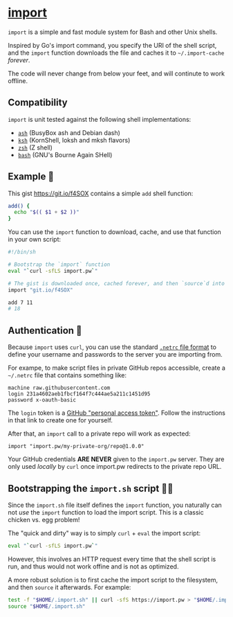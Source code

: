 # [import](https://import.pw)

`import` is a simple and fast module system for Bash and other Unix shells.

Inspired by Go's import command, you specify the URI of the shell script,
and the `import` function downloads the file and caches it to `~/.import-cache`
_forever_.

The code will never change from below your feet, and will continute to work
offline.


## Compatibility

`import` is unit tested against the following shell implementations:

 * [`ash`](https://en.wikipedia.org/wiki/Almquist_shell) (BusyBox ash and Debian dash)
 * [`ksh`](https://en.wikipedia.org/wiki/KornShell) (KornShell, loksh and mksh flavors)
 * [`zsh`](https://en.wikipedia.org/wiki/Z_shell) (Z shell)
 * [`bash`](https://en.wikipedia.org/wiki/Bash_(Unix_shell)) (GNU's Bourne Again SHell)


## Example 👋

This gist https://git.io/f4SOX contains a simple `add` shell function:

```bash
add() {
  echo "$(( $1 + $2 ))"
}
```

You can use the `import` function to download, cache, and use that function in
your own script:

```bash
#!/bin/sh

# Bootstrap the `import` function
eval "`curl -sfLS import.pw`"

# The gist is downloaded once, cached forever, and then `source`d into your script
import "git.io/f4SOX"

add 7 11
# 18
```


## Authentication 🔑

Because `import` uses `curl`, you can use the standard [`.netrc` file
format](https://ec.haxx.se/usingcurl-netrc.html) to define your username
and passwords to the server you are importing from.

For exampe, to make script files in private GitHub repos accessible, create a
`~/.netrc` file that contains something like:

```
machine raw.githubusercontent.com
login 231a4602aeb1fbcf164f7c444ae5a211c1451d95
password x-oauth-basic
```

The `login` token is a [GitHub "personal access token"](https://help.github.com/articles/creating-a-personal-access-token-for-the-command-line/).
Follow the instructions in that link to create one for yourself.

After that, an `import` call to a private repo will work as expected:

```
import "import.pw/my-private-org/repo@1.0.0"
```

Your GitHub credentials **ARE NEVER** given to the `import.pw` server.
They are only used _locally_ by `curl` once import.pw redirects to the
private repo URL.


## Bootstrapping the `import.sh` script 🐔🥚

Since the `import.sh` file itself defines the `import` function, you naturally
can not _use_ the `import` function to load the import script. This is a classic
chicken vs. egg problem!

The "quick and dirty" way is to simply `curl` + `eval` the import script:

```bash
eval "`curl -sfLS import.pw`"
```

However, this involves an HTTP request every time that the shell script is run,
and thus would not work offine and is not as optimized.

A more robust solution is to first cache the import script to the
filesystem, and then `source` it afterwards. For example:

```bash
test -f "$HOME/.import.sh" || curl -sfS https://import.pw > "$HOME/.import.sh"
source "$HOME/.import.sh"
```
